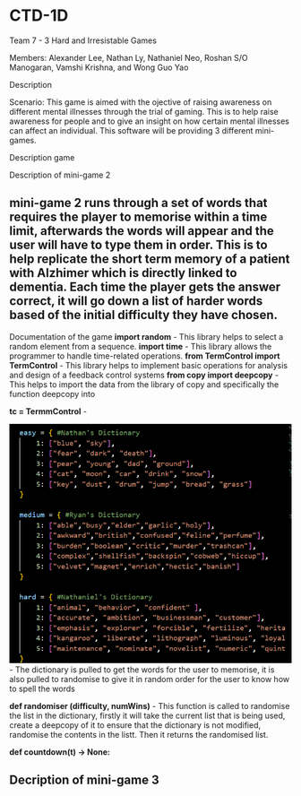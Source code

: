 # CTD-1D
Team 7 - 3 Hard and Irresistable Games

Members: Alexander Lee, Nathan Ly, Nathaniel Neo,  Roshan S/O Manogaran,  Vamshi Krishna, and Wong Guo Yao

Description

Scenario: This game is aimed with the ojective of raising awareness on different mental illnesses through the trial of gaming. This is to help raise awareness for people and to give an insight on how certain mental illnesses can affect an individual. This software will be providing 3 different mini-games.

Description game








Description of mini-game 2

mini-game 2 runs through a set of words that requires the player to memorise within a time limit, afterwards the words will appear and the user will have to type them in order. This is to help replicate the short term memory of a patient with Alzhimer which is directly linked to dementia. Each time the player gets the answer correct, it will go down a list of harder words based of the initial difficulty they have chosen. 
--------------------------
Documentation of the game 
**import random** - This library helps to select a random element from a sequence. 
**import time** -  This library allows the programmer to handle time-related operations. 
**from TermControl import TermControl** - This library helps to implement basic operations for analysis and design of a feedback control systems
**from copy import deepcopy** - This helps to import the data from the library of copy and specifically the function deepcopy into 

**tc = TermmControl** - 
 
![Difficulty Library]({6C7B11BF-F2AC-4870-870A-24D6687BD8F3}-2.png) - The dictionary is pulled to get the words for the user to memorise, it is also pulled to randomise to give it in random order for the user to know how to spell the words 

**def randomiser (difficulty, numWins)** - This function is called to randomise the list in the dictionary, firstly it will take the current list that is being used, create a deepcopy of it to ensure that the dictionary is not modified, randomise the contents in the listt. Then it returns the randomised list. 


**def countdown(t) -> None:** 



Decription of mini-game 3 
--------------------------

